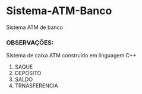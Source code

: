 # Sistema-ATM-Banco
Sistema ATM de banco

<H3>OBSERVAÇÕES:</H3>
<P>
  Sistema de caixa ATM construido em linguagem C++
<P>
<OL>
  <LI>SAQUE</LI>
  <LI>DEPOSITO</LI>
  <LI>SALDO</LI>
  <LI>TRNASFERENCIA</LI>
</OL>
